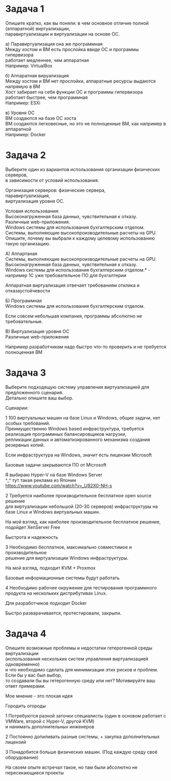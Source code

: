 # Задача 1
Опишите кратко, как вы поняли: в чем основное отличие полной (аппаратной) виртуализации,  
паравиртуализации и виртуализации на основе ОС.

a) Паравиртуализация она же программная   
Между хостом и ВМ есть прослойка ввиде ОС и программы гипервизора    
работает медленнее, чем аппаратная    
Например: VirtualBox

б) Аппаратная вируализация   
Между хостом и ВМ нет прослойки, аппаратные ресурсы выдаются напрямую в ВМ   
Хост забирает на себя функции ОС и программы гипервизора   
работает быстрее, чем программная  
Например: ESXi

в) Уровня ОС   
ВМ создаются на базе ОС хоста  
ВМ создаются легковесные, но это не полноценные ВМ, как например в аппаратной  
Например: Docker


# Задача 2
Выберите один из вариантов использования организации физических серверов,   
в зависимости от условий использования.

Организация серверов:
физические сервера,  
паравиртуализация,  
виртуализация уровня ОС.  

Условия использования:  
Высоконагруженная база данных, чувствительная к отказу.  
Различные web-приложения.  
Windows системы для использования бухгалтерским отделом.  
Системы, выполняющие высокопроизводительные расчеты на GPU.  
Опишите, почему вы выбрали к каждому целевому использованию такую организацию.  


А) Аппартаная   
Системы, выполняющие высокопроизводительные расчеты на GPU.  
Высоконагруженная база данных, чувствительная к отказу.   
Windows системы для использования бухгалтерским отделом.* - например 1С  уже требовательное ПО для бухгалтерии 

Аппаратная виртуализация отвечает требованиям отклика и отказаустойчевости 


Б) Программная   
Windows системы для использования бухгалтерским отделом.  

Если совсем небольшая компания, программы абсолютно не требовательные. 

В) Виртуализация уровня ОС  
Различные web-приложения

Например разработчикам надо быстро что-то проверить и не требуется полноценная ВМ


# Задача 3
Выберите подходящую систему управления виртуализацией для предложенного сценария.  
Детально опишите ваш выбор.

Сценарии:

1 100 виртуальных машин на базе Linux и Windows, общие задачи, нет особых требований.  
Преимущественно Windows based инфраструктура, требуется реализация программных балансировщиков нагрузки,   
репликации данных и автоматизированного механизма создания резервных копий. 

Если инфраструктура на Windows, значит есть лицензии Microsoft 

Базовые задачи закрываются ПО от Microsoft

Я выбираю Hyper-V на базе Windows Server  
^_^ тут такая реклама из Японии   
https://www.youtube.com/watch?v=_U92X0-NH-s  


2 Требуется наиболее производительное бесплатное open source решение   
для виртуализации небольшой (20-30 серверов) инфраструктуры на базе Linux и Windows виртуальных машин.

На мой взгляд, как наиболее производительное бесплатное решение, подойдет XenServer Free

Быстрота и надежность 

3 Необходимо бесплатное, максимально совместимое и производительное   
решение для виртуализации Windows инфраструктуры.

На мой взгляд, подходит KVM + Proxmox

Базовые информационные системы будут работать 

4 Необходимо рабочее окружение для тестирования программного продукта на нескольких дистрибутивах Linux.

Для разработчиков подходит Docker 

Быстро разварачивается, протестировали, закрыли.

# Задача 4

Опишите возможные проблемы и недостатки гетерогенной среды виртуализации   
(использования нескольких систем управления виртуализацией одновременно)   
и что необходимо сделать для минимизации этих рисков и проблем. Если бы у вас был выбор,   
то создавали бы вы гетерогенную среду или нет? Мотивируйте ваш ответ примерами.  

Мое мнение - это плохая идея

 Городить огороды

1 Потребуются разной заточки специалисты (один в основом работает с VMWare, второй с Hyper-V, другой KVM)  
и нанимать дополнительных инженеров 

2 Постоянно допиливать разные системы, + закупка дополнительных лицензий

3 Понадобится больше физических машин. (Под каждую среду своё оборудование)

На своем опыте встречал такое, но там были абсолютно не пересекающиеся проекты 

